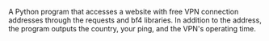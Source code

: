 A Python program that accesses a website with free VPN connection addresses through the requests and bf4 libraries. 
In addition to the address, the program outputs the country, your ping, and the VPN's operating time.
